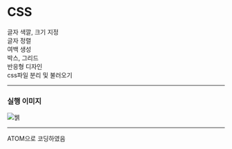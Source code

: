 # CSS

글자 색깔, 크기 지정   
글자 정렬   
여백 생성   
박스, 그리드   
반응형 디자인   
css파일 분리 및 불러오기

----------------------
### 실행 이미지

![웱](https://raw.githubusercontent.com/junhyuk0801/WebStudy/master/CSS/runcapture.JPG) 

----------------------

ATOM으로 코딩하였음
